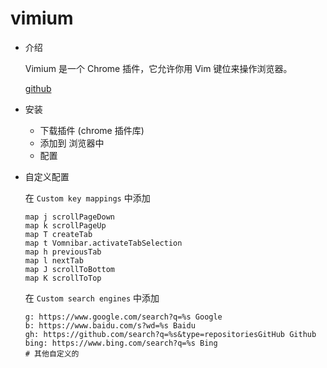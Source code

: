 # vimium

- 介绍

  Vimium 是一个 Chrome 插件，它允许你用 Vim 键位来操作浏览器。

  [github](https://github.com/philc/vimium)

- 安装

  - 下载插件 (chrome 插件库)
  - 添加到 浏览器中
  - 配置

- 自定义配置

  在 `Custom key mappings` 中添加

  ```vimrc
  map j scrollPageDown
  map k scrollPageUp
  map T createTab
  map t Vomnibar.activateTabSelection
  map h previousTab
  map l nextTab
  map J scrollToBottom
  map K scrollToTop
  ```

  在 `Custom search engines` 中添加

  ```
  g: https://www.google.com/search?q=%s Google
  b: https://www.baidu.com/s?wd=%s Baidu
  gh: https://github.com/search?q=%s&type=repositoriesGitHub Github
  bing: https://www.bing.com/search?q=%s Bing
  # 其他自定义的
  ```
